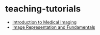 # teaching-tutorials
* [Introduction to Medical Imaging](https://agiulianomirabella.github.io/teaching-tutorials/introduction_to_medical_imaging.html)
* [Image Representation and Fundamentals](https://agiulianomirabella.github.io/teaching-tutorials/image_representation_and_fundamentals.html)
